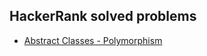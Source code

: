 ## HackerRank solved problems

+ [Abstract Classes - Polymorphism]([https://github.com/boomag77/HackerRank_Problems/tree/Abstract_Classes_Polymorphism](https://www.hackerrank.com/challenges/abstract-classes-polymorphism/problem?isFullScreen=true)https://www.hackerrank.com/challenges/abstract-classes-polymorphism/problem?isFullScreen=true)
